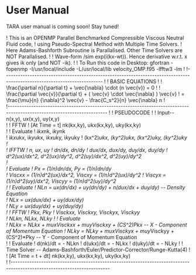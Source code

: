 # User Manual

TARA user manual is coming soon! Stay tuned!

! This is an OPENMP Parallel Benchmarked Compressible Viscous Neutral Fluid code, 
! using Pseudo-Spectral Method with Multiple Time Solvers.
! Here Adams-Bashforth Subroutine is Parallalised. Other Time Solvers are NOT Parallalised.
!
! Wave-form /sim exp(i(kx-wt)). Hence derivative w.r.t. x gives ik only (and NOT -ik).
! 
! To Run this code in Desktop: gfortran -fopenmp -I/usr/local/include -L/usr/local/lib velocity_OMP.f95 -lfftw3 -lm
!
!------------------------------------------------------------------------------------------------------------------------
!
!                                         BASIC EQUATIONS 
!
!               \frac{\partial n}{\partial t} + \vec{\nabla} \cdot (n \vec{v}) = 0
!
!          \frac{\partial \vec{v}}{\partial t} + ( \vec{v} \cdot \vec{\nabla} ) \vec{v} 
!               = \frac{\mu}{n} {\nabla}^2 \vec{v} - \frac{C_s^2}{n} \vec{\nabla} n 
!            
!------------------------------------------------------------------------------------------------------------------------
!
!                                           PSEUDOCODE 
!
!                             Input-- n(x,y), ux(x,y), uy(x,y)  
!
!                                             FFTW
!             [At Time = t]     nk(kx,ky), ukx(kx,ky), uky(kx,ky)   
!
!                                           Evaluate
!                                       i*kx*nk, i*ky*nk    
!                            i*kx*ukx, i*ky*ukx, i*kx*uky, i*ky*uky
!                        (kx^2)*ukx, (ky^2)*ukx, (kx^2)*uky, (ky^2)*uky        
!                  
!                                            IFFTW
!                                          n, ux, uy
!                                        dn/dx, dn/dy
!                              dux/dx, dux/dy, duy/dx, duy/dy
!                    d^2(ux)/dx^2, d^2(ux)/dy^2, d^2(uy)/dx^2, d^2(uy)/dy^2  
!                                                    
!                                           Evaluate
!                              Px = (1/n)*dn/dx, Py = (1/n)*dn/dy    
!                   Viscxx = (1/n)*d^2(ux)/dx^2, Viscxy = (1/n)*d^2(ux)/dy^2
!                   Viscyx = (1/n)*d^2(uy)/dx^2, Viscyy = (1/n)*d^2(uy)/dy^2      
! 
!                                           Evaluate
!                       NLn = ux*(dn/dx) + uy*(dn/dy) + n*(dux/dx + duy/dy)                      -- Density Equation           
!                               NLx = ux*(dux/dx) + uy*(dux/dy)                 
!                               NLy = ux*(duy/dx) + uy*(duy/dy)                
!
!                                            FFTW
!                                          Pkx, Pky
!                             Visckxx, Visckxy, Visckyx, Visckyy        
!                                      NLkn, NLkx, NLky
!
!                                           Evaluate   
!                     NLkx = NLkx + mux*Visckxx + muy*Visckxy + (CS^2)*Pkx      -- X - Component of Momentum Equation
!                     NLky = NLky + mux*Visckyx + muy*Visckyy + (CS^2)*Pky      -- Y - Component of Momentum Equation              
! 
!                                           Evaluate
!                                      d(nk)/dt = - NLkn
!                                     d(ukx)/dt = - NLkx
!                                     d(uky)/dt = - NLky
!
!             Time Solver -- Adams-Bashforth/Euler/Predictor-Corrector/Runge-Kutta(4)
!                                       
!        [At Time = t + dt]     nk(kx,ky), ukx(kx,ky), uky(kx,ky)    
!
!------------------------------------------------------------------------------------------------------------------------ 
